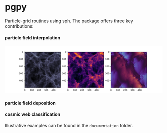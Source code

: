 # pgpy
 Particle-grid routines using sph. The package offers three key contributions: 
 
 #### particle field __interpolation__
 ![alt text for screen readers](./documentation/plots/interpolation_2d.png "")
 
 #### particle field __deposition__
 
 #### cosmic web __classification__

 Illustrative examples can be found in the `documentation` folder.
